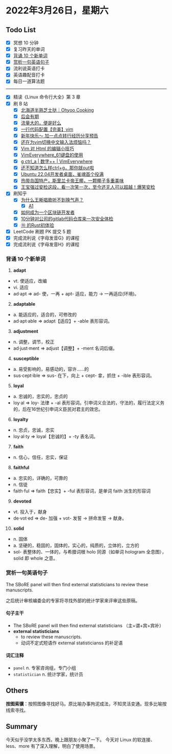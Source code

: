 # 2022年3月26日，星期六
## Todo List

- [x] 冥想 10 分钟
- [x] 复习昨天的单词
- [x] [背诵 10 个新单词](#背诵-10-个新单词)
- [x] [赏析一句英语句子](#赏析一句英语句子)
- [x] 流利说英语打卡
- [x] 英语趣配音打卡
- [x] 每日一道算法题
--------
- [x] 精读《Linux 命令行大全》第 3 章 
- [x] 刷 B 站
  - [x] [北海道半熟芝士挞｜Ohyoo Cooking](https://b23.tv/dfDuv7T)
  - [x] [后会有期](https://b23.tv/iji0tde)
  - [x] [流量大的，便是好么](https://b23.tv/YRvc0th)
  - [x] [一行代码配置【完美】vim](https://b23.tv/S3stAuE)
  - [x] [新年快乐～ 加一点点转行经历分享预告](https://b23.tv/oKKIKfm)
  - [x] [还在为vim切换中文输入法烦恼吗？](https://b23.tv/CuVINuu)
  - [x] [Vim 对 Html  的编辑小技巧](https://b23.tv/88lyU3n)
  - [x] [VimEverywhere_61键盘的使用](https://b23.tv/lni7nY2)
  - [x] [g ctrl_a | 数字++ | VimEverywhere](https://b23.tv/ixxNpjt)
  - [x] [还不知道怎么样ctrl+g，那你就out啦](https://b23.tv/Sn7lBzP)
  - [x] [Ubuntu 22.04开发者桌面，雀魂首个役满](https://b23.tv/RnsuDKY)
  - [x] [热带岛国特产，斯里兰卡帝王椰，一颗椰子多重美味](https://b23.tv/WmCpQwZ)
  - [x] [王宝强过安检这段，看一次笑一次，至今还无人可以超越！爆笑安检](https://b23.tv/scqC576)
- [x] 刷知乎
  - [x] [为什么王晰唱歌听不到换气声？](https://www.zhihu.com/question/366830516)
    - [x] [A1](https://www.zhihu.com/question/366830516/answer/2264759369)
  - [x] [如何成为一个区块链开发者](https://zhuanlan.zhihu.com/p/468661858)
  - [x] [10分钟对公司的gitlab代码仓库来一次安全体检](https://zhuanlan.zhihu.com/p/487064530)
  - [x] [⑩ 的Rust初体验](https://zhuanlan.zhihu.com/p/409179762)
- [x] LeetCode 刷题 PK 提交 5 题
- [x] 完成流利说《字母发音G》的课程
- [x] 完成流利说《字母发音H》的课程

### 背诵 10 个新单词

1. **adapt**
  - vt. 使适应，改编
  - vi. 适应
  - ad·apt => ad- 使，一再 + apt- 适应，能力 → 一再适应(环境)。

2. **adaptable**
  - a. 能适应的，适合的，可修改的
  - ad·apt·able => adapt【适应】+ -able 表形容词。

3. **adjustment**
  - n. 调整，调节，校正
  - ad·just·ment => adjust【调整】+ -ment 名词后缀。

4. **susceptible**
  - a. 易受影响的，易感动的，容许……的
  - sus·cept·ible => sus- 在下，向上 + cept- 拿，抓住 + -ible 表形容词。

5. **loyal**
  - a. 忠诚的，忠实的，忠贞的
  - loy·al => loy- 法律 + -al 表形容词。引申词义合法的，守法的，履行法定义务的，后在16世纪引申词义臣民对君主的效忠。

6. **loyalty**
  - n. 忠贞，忠诚，忠实
  - loy·al·ty => loyal【忠诚的】+ -ty 表名词。

7. **faith**
  - n. 信心，信任，忠实，保证

8. **faithful**
  - a. 忠实的，详确的，可靠的
  - n. 信徒
  - faith·ful => faith【忠实】+ -ful 表形容词，是单词 faith 派生的形容词

9. **devoted**
  - vt. 投入于，献身
  - de·vot·ed => de- 加强 + vot- 发誓 → 拼命发誓 → 献身。

10. **solid**
  - n. 固体
  - a. 坚硬的，稳固的，固体的，实心的，纯质的，立体的，立方的
  - sol- 表整体的、一体的，与希腊词根 holo 同源（如单词 hologram 全息图），solid 即 whole 之意。


### 赏析一句英语句子

The SBoRE panel will then find external statisticians to review these manuscripts.

之后统计审核编委会的专家将寻找外部的统计学家来评审这些原稿。

#### 句子主干

- The SBoRE panel will then find external statisticians （主+谓+宾+宾补）
- **external statisticians**
  - to review these manuscripts.
  - 动词不定式短语作 external statisticianss 的补足语

#### 词汇注释

- `panel` n. 专家咨询组，专门小组
- `statistician` n. 统计学家，统计员

## Others

**按图索骥**：按照图像寻找好马。原比喻办事拘泥成法，不知灵活变通。现多比喻按线索寻找。

## Summary

今天似乎没学太多东西，晚上跟朋友小聚了一下。
今天对 Linux 的软连接、less、more 有了深入理解，明白了使用场景。
